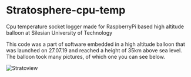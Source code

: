 # Stratosphere-cpu-temp
Cpu temperature socket logger made for RaspberryPi based high altitude balloon at Silesian University of Technology

This code was a part of software embedded in a high altitude balloon that was launched on 27.07.19 and reached a height of 35km above sea level.
The balloon took many pictures, of which one you can see below.

![Stratoview](https://u.cubeupload.com/maciejzj/HighaltitudeballoonS.jpeg)
